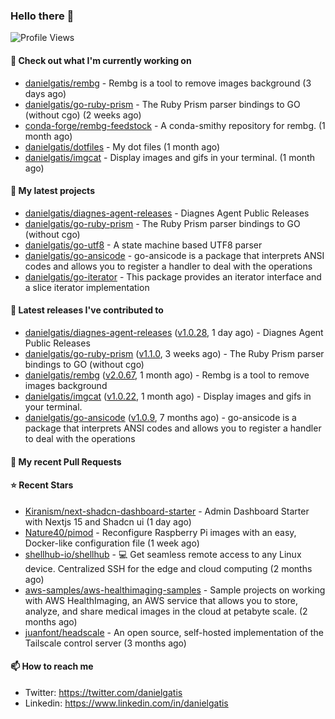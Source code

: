 ### Hello there 👋

![Profile Views](https://komarev.com/ghpvc/?username=danielgatis&label=PROFILE+VIEWS)

#### 👷 Check out what I'm currently working on

- [danielgatis/rembg](https://github.com/danielgatis/rembg) - Rembg is a tool to remove images background (3 days ago)
- [danielgatis/go-ruby-prism](https://github.com/danielgatis/go-ruby-prism) - The Ruby Prism parser bindings to GO (without cgo) (2 weeks ago)
- [conda-forge/rembg-feedstock](https://github.com/conda-forge/rembg-feedstock) - A conda-smithy repository for rembg. (1 month ago)
- [danielgatis/dotfiles](https://github.com/danielgatis/dotfiles) - My dot files (1 month ago)
- [danielgatis/imgcat](https://github.com/danielgatis/imgcat) - Display images and gifs in your terminal. (1 month ago)

#### 🌱 My latest projects

- [danielgatis/diagnes-agent-releases](https://github.com/danielgatis/diagnes-agent-releases) - Diagnes Agent Public Releases
- [danielgatis/go-ruby-prism](https://github.com/danielgatis/go-ruby-prism) - The Ruby Prism parser bindings to GO (without cgo)
- [danielgatis/go-utf8](https://github.com/danielgatis/go-utf8) - A state machine based UTF8 parser
- [danielgatis/go-ansicode](https://github.com/danielgatis/go-ansicode) - go-ansicode is a package that interprets ANSI codes and allows you to register a handler to deal with the operations
- [danielgatis/go-iterator](https://github.com/danielgatis/go-iterator) - This package provides an iterator interface and a slice iterator implementation

#### 🔭 Latest releases I've contributed to

- [danielgatis/diagnes-agent-releases](https://github.com/danielgatis/diagnes-agent-releases) ([v1.0.28](https://github.com/danielgatis/diagnes-agent-releases/releases/tag/v1.0.28), 1 day ago) - Diagnes Agent Public Releases
- [danielgatis/go-ruby-prism](https://github.com/danielgatis/go-ruby-prism) ([v1.1.0](https://github.com/danielgatis/go-ruby-prism/releases/tag/v1.1.0), 3 weeks ago) - The Ruby Prism parser bindings to GO (without cgo)
- [danielgatis/rembg](https://github.com/danielgatis/rembg) ([v2.0.67](https://github.com/danielgatis/rembg/releases/tag/v2.0.67), 1 month ago) - Rembg is a tool to remove images background
- [danielgatis/imgcat](https://github.com/danielgatis/imgcat) ([v1.0.22](https://github.com/danielgatis/imgcat/releases/tag/v1.0.22), 1 month ago) - Display images and gifs in your terminal.
- [danielgatis/go-ansicode](https://github.com/danielgatis/go-ansicode) ([v1.0.9](https://github.com/danielgatis/go-ansicode/releases/tag/v1.0.9), 7 months ago) - go-ansicode is a package that interprets ANSI codes and allows you to register a handler to deal with the operations

#### 🔨 My recent Pull Requests


#### ⭐ Recent Stars

- [Kiranism/next-shadcn-dashboard-starter](https://github.com/Kiranism/next-shadcn-dashboard-starter) - Admin Dashboard Starter with Nextjs 15 and Shadcn ui (1 day ago)
- [Nature40/pimod](https://github.com/Nature40/pimod) - Reconfigure Raspberry Pi images with an easy, Docker-like configuration file (1 week ago)
- [shellhub-io/shellhub](https://github.com/shellhub-io/shellhub) - :computer: Get seamless remote access to any Linux device. Centralized SSH for the edge and cloud computing (2 months ago)
- [aws-samples/aws-healthimaging-samples](https://github.com/aws-samples/aws-healthimaging-samples) - Sample projects on working with AWS HealthImaging, an AWS service that allows you to store, analyze, and share medical images in the cloud at petabyte scale. (2 months ago)
- [juanfont/headscale](https://github.com/juanfont/headscale) - An open source, self-hosted implementation of the Tailscale control server (3 months ago)

#### 📫 How to reach me

- Twitter: https://twitter.com/danielgatis
- Linkedin: https://www.linkedin.com/in/danielgatis
